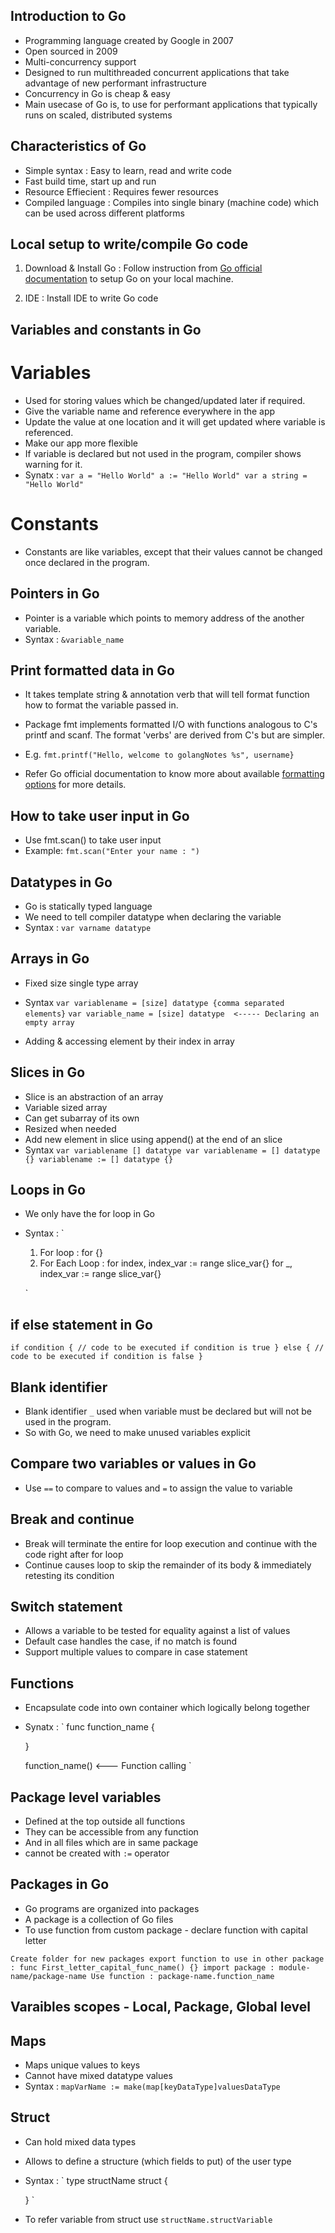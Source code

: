 ## Introduction to Go

- Programming language created by Google in 2007
- Open sourced in 2009
- Multi-concurrency support
- Designed to run multithreaded concurrent applications that take advantage of
  new performant infrastructure
- Concurrency in Go is cheap & easy
- Main usecase of Go is, to use for performant applications that typically runs on scaled, distributed systems


## Characteristics of Go

- Simple syntax : Easy to learn, read and write code
- Fast build time, start up and run
- Resource Effiecient : Requires fewer resources
- Compiled language : Compiles into single binary (machine code) which can be used across different platforms

## Local setup to write/compile Go code

1. Download & Install Go : Follow instruction from [Go official documentation](https://go.dev/doc/install) to setup Go on your local machine.

2. IDE : Install IDE to write Go code


## Variables and constants in Go

# Variables
- Used for storing values which be changed/updated later if required.
- Give the variable name and reference everywhere in the app
- Update the value at one location and it will get updated where variable is referenced.
- Make our app more flexible
- If variable is declared but not used in the program, compiler shows warning for it.
- Synatx :
    `
        var a = "Hello World"
        a := "Hello World"
        var a string = "Hello World"
    `


# Constants
- Constants are like variables, except that their values cannot be changed once declared
  in the program.

## Pointers in Go

- Pointer is a variable which points to memory address of the another variable.
- Syntax : 
    `&variable_name`


## Print formatted data in Go
- It takes template string & annotation verb that will tell format function how to format 
  the variable passed in.
- Package fmt implements formatted I/O with functions analogous to C's printf and scanf. The format 'verbs' are derived from C's but are simpler.
- E.g. 
    `fmt.printf("Hello, welcome to golangNotes %s", username}`

- Refer Go official documentation to know more about available [formatting options](https://pkg.go.dev/fmt) for more details.


## How to take user input in Go
- Use fmt.scan() to take user input
- Example:
  `fmt.scan("Enter your name : ")`

## Datatypes in Go

- Go is statically typed language
- We need to tell compiler datatype when declaring the variable
- Syntax :
    `var varname datatype`


## Arrays in Go

- Fixed size single type array
- Syntax
  `var variablename = [size] datatype {comma separated elements}`
  `var variable_name = [size] datatype  <----- Declaring an empty array`

- Adding & accessing element by their index in array

## Slices in Go

- Slice is an abstraction of an array
- Variable sized array
- Can get subarray of its own
- Resized when needed
- Add new element in slice using append() at the end of an slice
- Syntax
  `
  var variablename [] datatype
  var variablename = [] datatype {}
  variablename := [] datatype {}
  `


## Loops in Go

- We only have the for loop in Go
- Syntax :
  `
    1. For loop :
     for {}
    2. For Each Loop :
    for index, index_var := range slice_var{}
    for _, index_var := range slice_var{}

  `

## if else statement in Go
`
if condition {
  // code to be executed if condition is true
} else {
  // code to be executed if condition is false
}
`

## Blank identifier
- Blank identifier `_` used when variable must be declared but will not be used in the program.
- So with Go, we need to make unused variables explicit
## Compare two variables or values in Go
- Use `==` to compare to values and `=` to assign the value to variable

## Break and continue 
- Break will terminate the entire for loop execution and continue with the code right after 
  for loop 
- Continue causes loop to skip the remainder of its body & immediately retesting its condition

## Switch statement
- Allows a variable to be tested for equality against a list of values
- Default case handles the case, if no match is found
- Support multiple values to compare in case statement

## Functions
- Encapsulate code into own container which logically belong together
- Synatx :
  `
    func function_name {

    }

    function_name()   <--- Function calling
  `

## Package level variables
- Defined at the top outside all functions
- They can be accessible from any function
- And in all files which are in same package
- cannot be created with `:=` operator


## Packages in Go
- Go programs are organized into packages
- A package is a collection of Go files
- To use function from custom package - declare function with capital letter

`
Create folder for new packages
export function to use in other package : func First_letter_capital_func_name() {}
import package : module-name/package-name
Use function : package-name.function_name
`

## Varaibles scopes - Local, Package, Global level

## Maps 
- Maps unique values to keys
- Cannot have mixed datatype values
- Syntax :
  `mapVarName := make(map[keyDataType]valuesDataType`

## Struct
- Can hold mixed data types
- Allows to define a structure (which fields to put) of the user type
- Syntax : 
  `
  type structName struct {

  }
  `
- To refer variable from struct use `structName.structVariable`